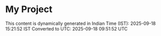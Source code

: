 # My Project

This content is dynamically generated in Indian Time (IST): 2025-09-18 15:21:52 IST
Converted to UTC: 2025-09-18 09:51:52 UTC
